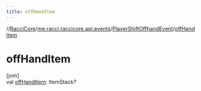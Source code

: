 ```yaml
---
title: offHandItem
---
```

//[RacciCore](../../../index.html)/[me.racci.raccicore.api.events](../index.html)/[PlayerShiftOffhandEvent](index.html)/[offHandItem](off-hand-item.html)



# offHandItem



[jvm]\
val [offHandItem](off-hand-item.html): ItemStack?




